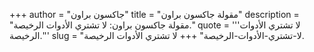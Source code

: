 +++
author = "جاكسون براون"
title = "مقولة جاكسون براون"
description = "مقولة جاكسون براون: لا تشتري الأدوات الرخيصة."
quote = '''لا تشتري الأدوات الرخيصة.''' 
slug = "لا-تشتري-الأدوات-الرخيصة"
+++
لا تشتري الأدوات الرخيصة.
